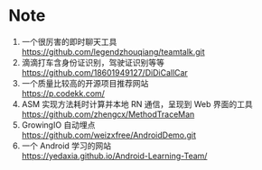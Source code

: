 # Note
1. 一个很厉害的即时聊天工具  
https://github.com/legendzhouqiang/teamtalk.git
2. 滴滴打车含身份证识别，驾驶证识别等等  
https://github.com/18601949127/DiDiCallCar
3. 一个质量比较高的开源项目推荐网站  
https://p.codekk.com/
4. ASM 实现方法耗时计算并本地 RN 通信，呈现到 Web 界面的工具  
https://github.com/zhengcx/MethodTraceMan
5. GrowingIO 自动埋点  
https://github.com/weizxfree/AndroidDemo.git
6. 一个 Android 学习的网站  
https://yedaxia.github.io/Android-Learning-Team/
